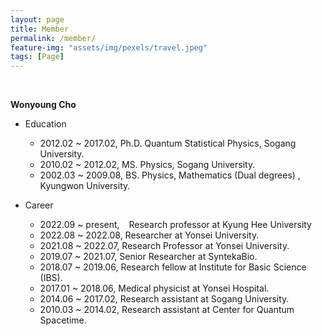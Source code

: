 ```yaml
---
layout: page
title: Member
permalink: /member/
feature-img: "assets/img/pexels/travel.jpeg"
tags: [Page]
---
```


<br>

**Wonyoung Cho**

- Education
  - 2012.02 ~ 2017.02, Ph.D. Quantum Statistical Physics, Sogang University.
  - 2010.02 ~ 2012.02, MS. Physics, Sogang University.
  - 2002.03 ~ 2009.08, BS. Physics, Mathematics (Dual degrees) , Kyungwon University.

- Career
  - 2022.09 ~ present, &ensp; Research professor at Kyung Hee University
  - 2022.08 ~ 2022.08, Researcher at Yonsei University.
  - 2021.08 ~ 2022.07, Research Professor at Yonsei University.
  - 2019.07 ~ 2021.07, Senior Researcher at SyntekaBio.
  - 2018.07 ~ 2019.06, Research fellow at Institute for Basic Science (IBS).
  - 2017.01 ~ 2018.06, Medical physicist at Yonsei Hospital.
  - 2014.06 ~ 2017.02, Research assistant at Sogang University.
  - 2010.03 ~ 2014.02, Research assistant at Center for Quantum Spacetime.
